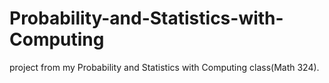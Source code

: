 # Probability-and-Statistics-with-Computing
project from my Probability and Statistics with Computing class(Math 324).
